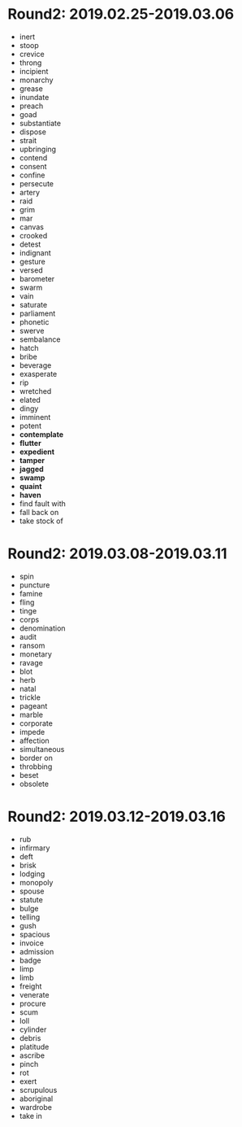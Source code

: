 # Round2: 2019.02.25-2019.03.06

- inert
- stoop
- crevice
- throng
- incipient
- monarchy
- grease
- inundate
- preach
- goad
- substantiate
- dispose
- strait
- upbringing
- contend
- consent
- confine 
- persecute
- artery
- raid
- grim
- mar
- canvas
- crooked
- detest
- indignant
- gesture
- versed
- barometer
- swarm
- vain
- saturate
- parliament
- phonetic
- swerve
- sembalance
- hatch
- bribe
- beverage
- exasperate
- rip
- wretched
- elated
- dingy
- imminent
- potent
- **contemplate**
- **flutter**
- **expedient**
- **tamper**
- **jagged**
- **swamp**
- **quaint**
- **haven**
- find fault with
- fall back on
- take stock of


# Round2: 2019.03.08-2019.03.11

- spin
- puncture
- famine
- fling
- tinge
- corps
- denomination
- audit
- ransom
- monetary
- ravage
- blot
- herb
- natal
- trickle
- pageant
- marble
- corporate
- impede
- affection
- simultaneous
- border on
- throbbing
- beset
- obsolete

# Round2: 2019.03.12-2019.03.16

- rub
- infirmary
- deft
- brisk
- lodging
- monopoly
- spouse
- statute
- bulge
- telling
- gush
- spacious
- invoice
- admission
- badge
- limp
- limb
- freight
- venerate
- procure
- scum
- loll
- cylinder
- debris
- platitude
- ascribe
- pinch
- rot
- exert
- scrupulous
- aboriginal
- wardrobe
- take in 
